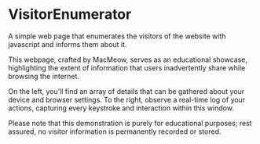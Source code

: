 # VisitorEnumerator
A simple web page that enumerates the visitors of the website with javascript and informs them about it.


This webpage, crafted by MacMeow, serves as an educational showcase, highlighting the extent of information that users inadvertently share while browsing the internet.

On the left, you'll find an array of details that can be gathered about your device and browser settings. To the right, observe a real-time log of your actions, capturing every keystroke and interaction within this window.

Please note that this demonstration is purely for educational purposes; rest assured, no visitor information is permanently recorded or stored.

